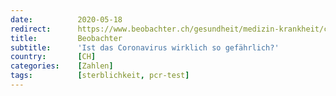 ```yaml
---
date:          2020-05-18
redirect:      https://www.beobachter.ch/gesundheit/medizin-krankheit/covid-19-ist-das-coronavirus-wirklich-so-gefahrlich
title:         Beobachter
subtitle:      'Ist das Coronavirus wirklich so gefährlich?'
country:       [CH]
categories:    [Zahlen]
tags:          [sterblichkeit, pcr-test]
---
```


